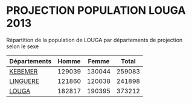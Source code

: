 # PROJECTION POPULATION LOUGA 2013
	
Répartition de la population de LOUGA par départements de projection selon le sexe
	
| Départements  | Homme | Femme | Total |
| --------- |:-----:|:-----:|:-----:|
| [KEBEMER](KEBEMER) | 129039 | 130044 | 259083 |
| [LINGUERE](LINGUERE) | 121860 | 120038 | 241898 |
| [LOUGA](LOUGA) | 182817 | 190395 | 373212 |
